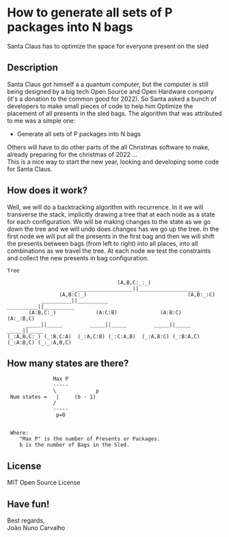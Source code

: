 # How to generate all sets of P packages into N bags
Santa Claus has to optimize the space for everyone present on the sled

## Description
Santa Claus got himself a a quantum computer, but the computer is still being designed by a big tech Open Source and Open Hardware company (it's a donation to the common good for 2022). So Santa asked a bunch of developers to make small pieces of code to help him Optimize the placement of all presents in the sled bags. The algorithm that was attributed to me was a simple one: <br>

* Generate all sets of P packages into N bags

Others will have to do other parts of the all Christmas software to make, already preparing for the christmas of 2022 ... <br>
This is a nice way to start the new year, looking and developing some code for Santa Claus. <br>

## How does it work?

Well, we will do a backtracking algorithm with recurrence. In it we will transverse the stack, implicitly drawing a tree that at each node as a state for each configuration. We will be making changes to the state as we go down the tree and we will undo does changes has we go up the tree. In the first node we will put all the presents in the first bag and then we will shift the presents between bags (from left to right) into all places, into all combinations as we travel the tree. At each node we test the constraints and collect the new presents in bag configuration.   

```
Tree

                                    (A,B,C:_:_)
                     ____________________||____________________
                 (A,B:C:_)                                 (A,B:_:C)
           __________||__________                    __________||__________
       (A:B,C:_)             (A:C:B)              (A:B:C)            (A:_:B,C)
      _____||_____         _____||_____         _____||_____        _____||_____
(_:A,B,C:_) (_:B,C:A)  (_:A,C:B) (_:C:A,B)  (_:A,B:C) (_:B:A,C)  (_:A:B,C) (_:_:A,B,C)
```

## How many states are there?

```
               Max P
               -----
               \             p 
 Num states =   |     (b - 1)
               /
               -----
                p=0


 Where:
    "Max P" is the number of Presents or Packages.
    b is the number of Bags in the Sled.
```

## License
MIT Open Source License

## Have fun!
Best regards, <br>
João Nuno Carvalho <br>
